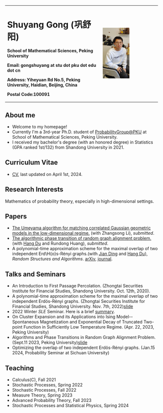 <head>
    <script src="https://cdn.mathjax.org/mathjax/latest/MathJax.js?config=TeX-AMS-MML_HTMLorMML" type="text/javascript"></script>
    <script type="text/x-mathjax-config">
        MathJax.Hub.Config({
            tex2jax: {
            skipTags: ['script', 'noscript', 'style', 'textarea', 'pre'],
            inlineMath: [['$','$']]
            }
        });
    </script>
</head><head>
    <script src="https://cdn.mathjax.org/mathjax/latest/MathJax.js?config=TeX-AMS-MML_HTMLorMML" type="text/javascript"></script>
    <script type="text/x-mathjax-config">
        MathJax.Hub.Config({
            tex2jax: {
            skipTags: ['script', 'noscript', 'style', 'textarea', 'pre'],
            inlineMath: [['$','$']]
            }
        });
    </script>
</head>



<table border="0">
  <tr>
    <td width="50%">
      <h1>Shuyang Gong (巩舒阳)</h1>
      <p><b>School of Mathematical Sciences, Peking University</b></p>
      <p><b>Email: gongshuyang at stu dot pku dot edu dot cn</b></p>
      <p><b>Address: Yiheyuan Rd No.5, Peking University, Haidian, Beijing, China</b></p>
      <p><b>Postal Code:100091</b></p>
    </td>
    <td width="30%">
      <img src="/recent photo.jpg" width="50%">
    </td>
  </tr>
</table>


## About me
- Welcome to my homepage!
- Currently I'm a 3rd-year Ph.D. student of [ProbabilityGroup@PKU](https://pkuprobability.com)  at School of Mathematical Sciences, Peking University.
- I received my bachelor's degree (with an honored degree) in Statistics (GPA ranked 1st/132) from Shandong University in 2021.

## Curriculum Vitae 
- [CV](https://GongMathProba.github.io/CV.pdf), last updated on April 1st, 2024.

## Research Interests
Mathematics of probability theory, especially in high-dimensional settings.

## Papers
- [The Umeyama algorithm for matching correlated Gaussian geometric models in the low-dimensional regime.](https://arxiv.org/abs/2402.15095) (with Zhangsong Li), _submitted_.
- [The algorithmic phase transition of random graph alignment problem.](https://arxiv.org/abs/2307.06590) (with [Hang Du](https://hangdu2000.github.io/MyHomePage/) and Rundong Huang), _submitted_.
- A polynomial-time approximation scheme for the maximal overlap of two independent Erd\H{o}s-Rényi graphs.(with [Jian Ding](https://www.math.pku.edu.cn/teachers/dingjian/index.html) and [Hang Du](https://hangdu2000.github.io/MyHomePage/)), _Random Structures and Algorithms_. [arXiv](https://arxiv.org/abs/2210.07823), [journal](https://onlinelibrary.wiley.com/doi/10.1002/rsa.21212).

## Talks and Seminars
- An Introduction to First Passage Percolation. (Zhongtai Securities Institute for Financial Studies, Shandong University. Oct. 12th, 2020).
- A polynomial-time approximation scheme for the maximal overlap of two independent Erdös-Rényi graphs. (Zhongtai Securities Institute for Financial Studies, Shandong University. Nov. 7th, 2022)[slide](https://GongMathProba.github.io/NOV_SDU.pdf)
- 2022 Winter $SLE$ Seminar. Here is a brief [summary](https://GongMathProba.github.io/SLE_Winter_2022.pdf).
- On Cluster Expansion and its Applications into Ising Model--Spontaneous Magnetization and Exponential Decay of Truncated Two-point Function in Sufficiently Low Temperature Regime. (Apr. 22, 2023, Peking University)
- Algorithms and Phase Transitions in Random Graph Alignment Problem. (Sept.11 2023, Peking University)[slide](https://GongMathProba.github.io/巩舒阳.pdf)
- Optimizing the overlap of two independent Erdös-Rényi graphs. (Jan.15 2024, Probability Seminar at Sichuan University)

## Teaching
- Calculus(C), Fall 2021
- Stochastic Processes, Spring 2022
- Stochastic Processes, Fall 2022
- Measure Theory, Spring 2023
- Advanced Probability Theory, Fall 2023
- Stochastic Processes and Statistical Physics, Spring 2024


